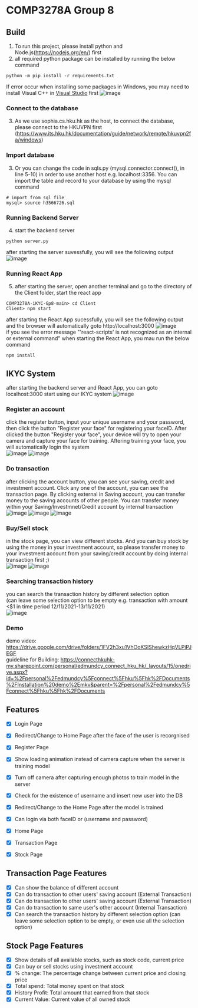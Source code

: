# COMP3278A Group 8

## Build
1. To run this project, please install python and Node.js(https://nodejs.org/en/) first
2. all required python package can be installed by running the below command
```
python -m pip install -r requirements.txt
```
If error occur when installing some packages in Windows, you may need to install Visual C++ in [Visual Studio](https://visualstudio.microsoft.com/) first
![image](https://user-images.githubusercontent.com/61381909/142033158-60c785f4-184b-4de6-b582-78f0f8b8df4d.png)
### Connect to the database
3. As we use sophia.cs.hku.hk as the host, to connect the database, please connect to the HKUVPN first (https://www.its.hku.hk/documentation/guide/network/remote/hkuvpn2fa/windows)
### Import database
3. Or you can change the code in sqls.py (mysql.connector.connect(), in line 5-10) in order to use another host e.g. localhost:3356. You can import the table and record to your database by using the mysql command
```
# import from sql file
mysql> source h3566726.sql
```
### Running Backend Server
4. start the backend server
``` 
python server.py
```
after starting the server suvessfully, you will see the following output
![image](https://user-images.githubusercontent.com/62173795/142026369-90dc7f6c-53cc-4103-96b0-8cb55fc2191f.png)
### Running React App
5. after starting the server, open another terminal and go to the directory of the Client folder, start the react app
```
COMP3278A-iKYC-Gp8-main> cd Client
Client> npm start
```
after starting the React App sucessfully, you will see the following output and the browser will automatically goto http://localhost:3000 ![image](https://user-images.githubusercontent.com/62173795/142026839-01d50af4-8472-4df0-aa53-34b894bf583f.png)<br>
if you see the error message "'react-scripts' is not recognized as an internal or external command" when starting the React App, you mau run the below command
```
npm install
```
## IKYC System
after starting the backend server and React App, you can goto localhost:3000 start using our IKYC system
![image](https://user-images.githubusercontent.com/62173795/142028359-28befa67-499f-4b4f-99b3-e07c229bfb5b.png)
### Register an account
click the register button, input your unique username and your password, then click the button "Register your face" for registering your faceID. After clicked the button "Register your face", your device will try to open your camera and capture your face for training. Aftering training your face, you will automatically login the system<br>
![image](https://user-images.githubusercontent.com/62173795/142029999-c8ad6156-15e4-4759-9fa0-a0aeb0ebf706.png) ![image](https://user-images.githubusercontent.com/62173795/142030205-4842a44e-1d4a-47a3-b832-516a994a9e13.png)
### Do transaction
after clicking the account button, you can see your saving, credit and investment account. Click any one of the account, you can see the transaction page. By clicking external in Saving account, you can transfer money to the saving accounts of other people. You can transfer money within your Saving/Investmnet/Credit account by internal transaction
<br>![image](https://user-images.githubusercontent.com/62173795/142050098-d70f37d2-9e8b-444c-aa14-a62cb4198cbe.png) ![image](https://user-images.githubusercontent.com/62173795/142050339-5121e98c-6412-4a3f-b627-148a81e7e6f4.png) ![image](https://user-images.githubusercontent.com/62173795/142046734-469eeab5-ce6a-44a9-94bc-5149e4f03604.png)
### Buy/Sell stock
in the stock page, you can view different stocks. And you can buy stock by using the money in your investment account, so please transfer money to your investment account from your saving/credit account by doing internal transaction first ;)<br>
![image](https://user-images.githubusercontent.com/62173795/142047289-d05eb548-f908-4c1a-986b-fabd518604c0.png)
![image](https://user-images.githubusercontent.com/62173795/142047449-8ab170f6-8565-40cd-9f0a-01499041a74c.png)
### Searching transaction history
you can search the transaction history by different selection option 
<br>(can leave some selection option to be empty e.g. transaction with amount <$1 in time period 12/11/2021-13/11/2021)
<br>![image](https://user-images.githubusercontent.com/62173795/142049206-c6da3103-4248-4259-b0aa-dfe7d15017e4.png)




### Demo
demo video: https://drive.google.com/drive/folders/1FV2h3xu1VhOoKSIShewkzHqVLPiPJEGF<br>
guideline for Building: https://connecthkuhk-my.sharepoint.com/personal/edmundcy_connect_hku_hk/_layouts/15/onedrive.aspx?id=%2Fpersonal%2Fedmundcy%5Fconnect%5Fhku%5Fhk%2FDocuments%2FInstallation%20demo%2Emkv&parent=%2Fpersonal%2Fedmundcy%5Fconnect%5Fhku%5Fhk%2FDocuments

## Features
- [x] Login Page
- [x] Redirect/Change to Home Page after the face of the user is recorgnised
- [x] Register Page
- [x] Show loading animation instead of camera capture when the server is training model
- [x] Turn off camera after capturing enough photos to train model in the server
- [x] Check for the existence of username and insert new user into the DB
- [x] Redirect/Change to the Home Page after the model is trained
- [X] Can login via both faceID or (username and password)
- [x] Home Page
- [x] Transaction Page
- [x] Stock Page



## Transaction Page Features
- [X] Can show the balance of different account
- [X] Can do transaction to other users' saving account (External Transaction)
- [X] Can do transaction to other users' saving account (External Transaction)
- [X] Can do transaction to same user's other account (Internal Transaction)
- [X] Can search the transaction history by different selection option (can leave some selection option to be empty, or even use all the selection option)

## Stock Page Features
- [x] Show details of all available stocks, such as stock code, current price
- [x] Can buy or sell stocks using investment account
- [x] % change: The percentage change between current price and closing price
- [x] Total spend: Total money spent on that stock
- [X] History Profit: Total amount that earned from that stock
- [X] Current Value: Current value of all owned stock
